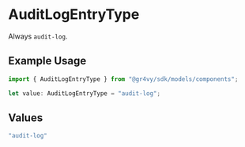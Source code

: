 # AuditLogEntryType

Always `audit-log`.

## Example Usage

```typescript
import { AuditLogEntryType } from "@gr4vy/sdk/models/components";

let value: AuditLogEntryType = "audit-log";
```

## Values

```typescript
"audit-log"
```